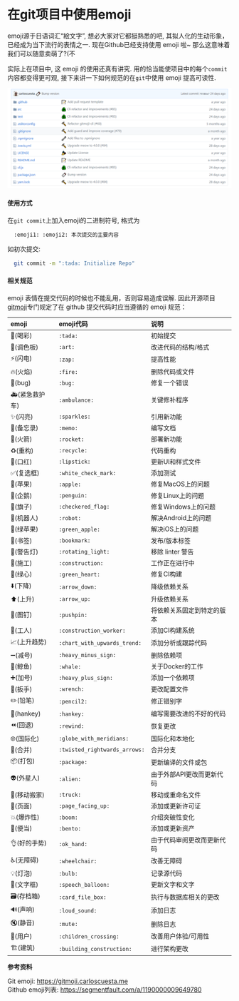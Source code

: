 # 在git项目中使用emoji

emoji源于日语词汇“絵文字”, 想必大家对它都挺熟悉的吧, 其拟人化的生动形象，已经成为当下流行的表情之一. 现在Github已经支持使用 emoji 啦~ 那么这意味着我们可以随意卖萌了?(不

实际上在项目中, 这 emoji 的使用还真有讲究. 用的恰当能使项目中的每个`commit`内容都变得更可观, 接下来讲一下如何规范的在`git`中使用 emoji 提高可读性.

![项目中使用](./img-1.png)
<!-- more -->

#### 使用方式
在`git commit`上加入emoji的二进制符号, 格式为
``` bash
  :emoji1: :emoji2: 本次提交的主要内容
```

如初次提交: 
``` bash
  git commit -m ":tada: Initialize Repo"
```

#### 相关规范
emoji 表情在提交代码的时候也不能乱用，否则容易造成误解. 因此开源项目[gitmoji](https://gitmoji.carloscuesta.me/)专门规定了在 github 提交代码时应当遵循的 emoji 规范：

emoji                        | emoji代码                      | 说明
:-----------                 | :-----------                   | :-----------
:tada:(喝彩)                     | `:tada:`                       | 初始提交
:art:(调色板)                 | `:art:`                        | 改进代码的结构/格式
:zap:(闪电)                  | `:zap:`                        | 提高性能
:fire:(火焰)                   | `:fire:`                       | 删除代码或文件
:bug:(bug)                      | `:bug:`                        | 修复一个错误
:ambulance:(紧急救护车)       | `:ambulance:`                  | 关键修补程序
:sparkles:(闪亮)              | `:sparkles:`                   | 引用新功能
:memo:(备忘录)                       | `:memo:`                       | 编写文档
:rocket:(火箭)                     | `:rocket:`                     | 部署新功能
:recycle:(重构)              | `:recycle:`                    | 代码重构
:lipstick:(口红)             | `:lipstick:`                   | 更新UI和样式文件
:white_check_mark:(复选框)  | `:white_check_mark:`           | 添加测试
:apple:(苹果)                      | `:apple:`                      | 修复MacOS上的问题
:penguin:(企鹅)                    | `:penguin:`                    | 修复Linux上的问题
:checkered_flag:(旗子)             | `:checkered_flag:`             | 修复Windows上的问题
:robot:(机器人)                      | `:robot:`                      | 解决Android上的问题
:green_apple:(绿苹果)                | `:green_apple:`                | 解决iOS上的问题
:bookmark:(书签)                   | `:bookmark:`                   | 发布/版本标签
:rotating_light:(警告灯)             | `:rotating_light:`             | 移除 linter 警告
:construction:(施工)               | `:construction:`               | 工作正在进行中
:green_heart:(绿心)                | `:green_heart:`                | 修复CI构建
:arrow_down:(下降)                 | `:arrow_down:`                 | 降级依赖关系
:arrow_up:(上升)                   | `:arrow_up:`                   | 升级依赖关系
:pushpin:(图钉)                    | `:pushpin:`                    | 将依赖关系固定到特定的版本
:construction_worker:(工人)        | `:construction_worker:`        | 添加CI构建系统
:chart_with_upwards_trend:(上升趋势)   | `:chart_with_upwards_trend:`   | 添加分析或跟踪代码
:heavy_minus_sign:(减号)           | `:heavy_minus_sign:`           | 删除依赖项
:whale:(鲸鱼)                      | `:whale:`                      | 关于Docker的工作
:heavy_plus_sign:(加号)            | `:heavy_plus_sign:`            | 添加一个依赖项
:wrench:(扳手)                     | `:wrench:`                     | 更改配置文件
:pencil2:(铅笔)                    | `:pencil2:`                    | 修正错别字
:hankey:(hankey)                     | `:hankey:`                     | 编写需要改进的不好的代码
:rewind:(回退)                     | `:rewind:`                     | 恢复更改
:globe_with_meridians:(国际化)       | `:globe_with_meridians:`       | 国际化和本地化
:twisted_rightwards_arrows:(合并)  | `:twisted_rightwards_arrows:`  | 合并分支
:package:(打包)                    | `:package:`                    | 更新编译的文件或包
:alien:(外星人)                      | `:alien:`                      | 由于外部API更改而更新代码
:truck:(移动搬家)                      | `:truck:`                      | 移动或重命名文件
:page_facing_up:(页面)             | `:page_facing_up:`             | 添加或更新许可证
:boom:(爆炸性)                       | `:boom:`                       | 介绍突破性变化
:bento:(便当)                      | `:bento:`                      | 添加或更新资产
:ok_hand:(好的手势)                    | `:ok_hand:`                    | 由于代码审阅更改而更新代码
:wheelchair:(无障碍)                 | `:wheelchair:`                 | 改善无障碍
:bulb:(灯泡)                       | `:bulb:`                       | 记录源代码
:speech_balloon:(文字框)             | `:speech_balloon:`             | 更新文字和文字
:card_file_box:(存档箱)              | `:card_file_box:`              | 执行与数据库相关的更改
:loud_sound:(声响)                 | `:loud_sound:`                 | 添加日志
:mute:(静音)                       | `:mute:`                       | 删除日志
:children_crossing:(用户)          | `:children_crossing:`          | 改善用户体验/可用性
:building_construction:(建筑)      | `:building_construction:`      | 进行架构更改

**参考资料**

Git emoji: https://gitmoji.carloscuesta.me  
Github emoji列表: https://segmentfault.com/a/1190000009649780